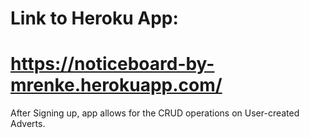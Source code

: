 # Link to Heroku App:

# https://noticeboard-by-mrenke.herokuapp.com/

After Signing up, app allows for the CRUD operations on User-created Adverts.
